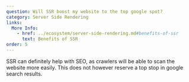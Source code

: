 ```yaml
---
question: Will SSR boost my website to the top google spot?
category: Server Side Rendering
links:
  More Info:
    - href: ../ecosystem/server-side-rendering.md#benefits-of-ssr
      text: Benefits of SSR
order: 5
---
```


SSR can definitely help with SEO, as crawlers will be able to scan the website more easily. This does not however reserve a top stop in google search results.
